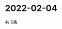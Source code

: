 # 2022-02-04
  共 0条

  <!-- BEGIN -->
  <!-- 最后更新时间Fri Feb 04 2022 15:03:06 GMT+0000 (Coordinated Universal Time) -->
  
  <!-- END -->
  
  